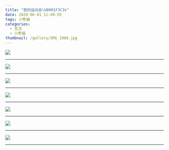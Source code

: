```yaml
---
title: "我的运动会\U0001F3C3‍♀️"
date: 2020-06-01 11:49:55
tags: 小熊猫
categories:
  - 生活
  - 小熊猫
thumbnail: /gallary/IMG_1968.jpg
---
```


![](/gallary/IMG_1961.jpg)

---

<!-- more -->

![](/gallary/IMG_1962.jpg)

---

![](/gallary/IMG_1966.jpg)

---

![](/gallary/IMG_1967.jpg)

---

![](/gallary/IMG_1969.jpg)

---

![](/gallary/IMG_1971.jpg)

---

![](/gallary/IMG_1972.jpg)

---
